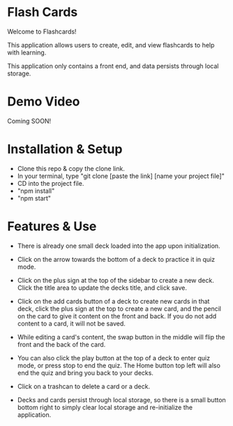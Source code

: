 # Flash Cards

Welcome to Flashcards!

This application allows users to create, edit, and view flashcards to help with learning.

This application only contains a front end, and data persists through local storage.

# Demo Video

Coming SOON! 

# Installation & Setup

- Clone this repo & copy the clone link.
- In your terminal, type "git clone [paste the link]  [name your project file]"
- CD into the project file.
- "npm install"
- "npm start"

# Features & Use

- There is already one small deck loaded into the app upon initialization.

- Click on the arrow towards the bottom of a deck to practice it in quiz mode.

- Click on the plus sign at the top of the sidebar to create a new deck. Click the title area to update the decks title, and click save.

- Click on the add cards button of a deck to create new cards in that deck, click the plus sign at the top to create a new card, and the pencil on the card to give it content on the front and back. If you do not add content to a card, it will not be saved.

- While editing a card's content, the swap button in the middle will flip the front and the back of the card. 

- You can also click the play button at the top of a deck to enter quiz mode, or press stop to end the quiz. The Home button top left will also end the quiz and bring you back to your decks.

- Click on a trashcan to delete a card or a deck.

- Decks and cards persist through local storage, so there is a small button bottom right to simply clear local storage and re-initialize the application.
